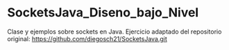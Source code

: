 # SocketsJava_Diseno_bajo_Nivel  
Clase y ejemplos sobre sockets en Java. 
Ejercicio adaptado del repositorio original:  https://github.com/diegosch21/SocketsJava.git
